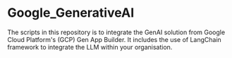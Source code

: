# Google_GenerativeAI
The scripts in this repository is to integrate the GenAI solution from Google Cloud Platform's (GCP) Gen App Builder. It includes the use of LangChain framework to integrate the LLM within your organisation.
